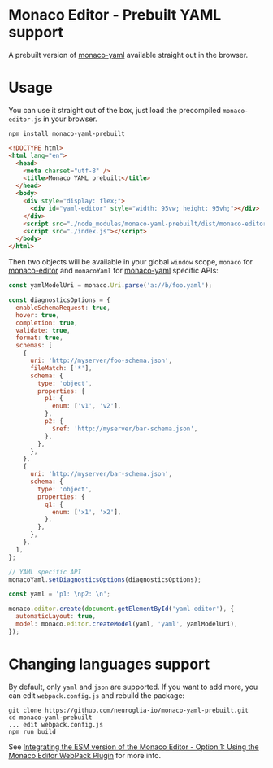 # Monaco Editor - Prebuilt YAML support
A prebuilt version of [monaco-yaml](https://github.com/remcohaszing/monaco-yaml) available straight out in the browser.

# Usage
You can use it straight out of the box, just load the precompiled `monaco-editor.js` in your browser.

```
npm install monaco-yaml-prebuilt
```

```html
<!DOCTYPE html>
<html lang="en">
  <head>
    <meta charset="utf-8" />
    <title>Monaco YAML prebuilt</title>
  </head>
  <body>
    <div style="display: flex;">
      <div id="yaml-editor" style="width: 95vw; height: 95vh;"></div>
    </div>
    <script src="./node_modules/monaco-yaml-prebuilt/dist/monaco-editor.js"></script>
    <script src="./index.js"></script>
  </body>
</html>

```

Then two objects will be available in your global `window` scope, `monaco` for [monaco-editor](https://github.com/microsoft/monaco-editor) and `monacoYaml` for [monaco-yaml](https://github.com/remcohaszing/monaco-yaml) specific APIs:
```javascript
const yamlModelUri = monaco.Uri.parse('a://b/foo.yaml');

const diagnosticsOptions = {
  enableSchemaRequest: true,
  hover: true,
  completion: true,
  validate: true,
  format: true,
  schemas: [
    {
      uri: 'http://myserver/foo-schema.json',
      fileMatch: ['*'],
      schema: {
        type: 'object',
        properties: {
          p1: {
            enum: ['v1', 'v2'],
          },
          p2: {
            $ref: 'http://myserver/bar-schema.json',
          },
        },
      },
    },
    {
      uri: 'http://myserver/bar-schema.json',
      schema: {
        type: 'object',
        properties: {
          q1: {
            enum: ['x1', 'x2'],
          },
        },
      },
    },
  ],
};

// YAML specific API
monacoYaml.setDiagnosticsOptions(diagnosticsOptions);

const yaml = 'p1: \np2: \n';

monaco.editor.create(document.getElementById('yaml-editor'), {
  automaticLayout: true,
  model: monaco.editor.createModel(yaml, 'yaml', yamlModelUri),
});
```

# Changing languages support
By default, only `yaml` and `json` are supported. If you want to add more, you can edit `webpack.config.js` and rebuild the package:

```
git clone https://github.com/neuroglia-io/monaco-yaml-prebuilt.git
cd monaco-yaml-prebuilt
... edit webpack.config.js
npm run build
```

See [Integrating the ESM version of the Monaco Editor - Option 1: Using the Monaco Editor WebPack Plugin](https://github.com/microsoft/monaco-editor/blob/main/docs/integrate-esm.md#option-1-using-the-monaco-editor-webpack-plugin) for more info.